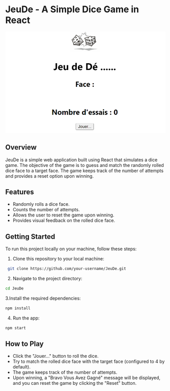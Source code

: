 # JeuDe - A Simple Dice Game in React

![Alt text](image.png)


## Overview

JeuDe is a simple web application built using React that simulates a dice game. The objective of the game is to guess and match the randomly rolled dice face to a target face. The game keeps track of the number of attempts and provides a reset option upon winning.

## Features


- Randomly rolls a dice face.
- Counts the number of attempts.
- Allows the user to reset the game upon winning.
- Provides visual feedback on the rolled dice face.


## Getting Started

To run this project locally on your machine, follow these steps:

1. Clone this repository to your local machine:
```bash
 git clone https://github.com/your-username/JeuDe.git
```
2. Navigate to the project directory:
 ```bash
 cd JeuDe
```
3.Install the required dependencies:
```bash
npm install
```
4. Run the app:
```bash
npm start
```

## How to Play

- Click the "Jouer..." button to roll the dice.
- Try to match the rolled dice face with the target face (configured to 4 by default).
- The game keeps track of the number of attempts.
- Upon winning, a "Bravo Vous Avez Gagné" message will be displayed, and you can reset the game by clicking the "Reset" button.
